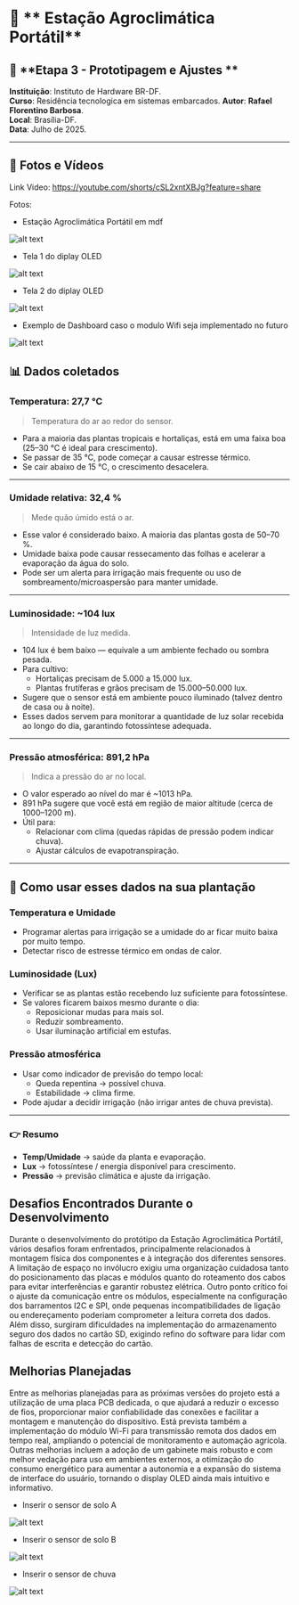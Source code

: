 # 🌾 ** Estação Agroclimática Portátil**  #


## 🎯 **Etapa 3 - Prototipagem e Ajustes **  ##

**Instituição**: Instituto de Hardware BR-DF.  
**Curso**: Residência tecnologica em sistemas embarcados.
**Autor**: **Rafael Florentino Barbosa**.  
**Local**: Brasília-DF.  
**Data**: Julho de 2025.


---

## 🎥 Fotos e Vídeos ##

Link Video: https://youtube.com/shorts/cSL2xntXBJg?feature=share

Fotos:

- Estação Agroclimática Portátil em mdf

![alt text](Protótipo.jpeg)

- Tela 1 do diplay OLED

![alt text](Tela1.jpeg)

- Tela 2 do diplay OLED

![alt text](Tela2.jpeg)

-  Exemplo de Dashboard caso o modulo Wifi seja implementado no futuro 

![alt text](graficos.png)

## 📊 Dados coletados ##

### Temperatura: 27,7 °C ###
> Temperatura do ar ao redor do sensor.

- Para a maioria das plantas tropicais e hortaliças, está em uma faixa boa (25–30 °C é ideal para crescimento).  
- Se passar de 35 °C, pode começar a causar estresse térmico.  
- Se cair abaixo de 15 °C, o crescimento desacelera.

---

### Umidade relativa: 32,4 % ###
> Mede quão úmido está o ar.

- Esse valor é considerado baixo. A maioria das plantas gosta de 50–70 %.  
- Umidade baixa pode causar ressecamento das folhas e acelerar a evaporação da água do solo.  
- Pode ser um alerta para irrigação mais frequente ou uso de sombreamento/microaspersão para manter umidade.

---

### Luminosidade: ~104 lux ###
> Intensidade de luz medida.

- 104 lux é bem baixo — equivale a um ambiente fechado ou sombra pesada.  
- Para cultivo:  
  - Hortaliças precisam de 5.000 a 15.000 lux.  
  - Plantas frutíferas e grãos precisam de 15.000–50.000 lux.  
- Sugere que o sensor está em ambiente pouco iluminado (talvez dentro de casa ou à noite).  
- Esses dados servem para monitorar a quantidade de luz solar recebida ao longo do dia, garantindo fotossíntese adequada.

---

### Pressão atmosférica: 891,2 hPa ###
> Indica a pressão do ar no local.

- O valor esperado ao nível do mar é ~1013 hPa.  
- 891 hPa sugere que você está em região de maior altitude (cerca de 1000–1200 m).  
- Útil para:  
  - Relacionar com clima (quedas rápidas de pressão podem indicar chuva).  
  - Ajustar cálculos de evapotranspiração.

---

## 🌾 Como usar esses dados na sua plantação ##

### Temperatura e Umidade ###
- Programar alertas para irrigação se a umidade do ar ficar muito baixa por muito tempo.  
- Detectar risco de estresse térmico em ondas de calor.

### Luminosidade (Lux) ###
- Verificar se as plantas estão recebendo luz suficiente para fotossíntese.  
- Se valores ficarem baixos mesmo durante o dia:  
  - Reposicionar mudas para mais sol.  
  - Reduzir sombreamento.  
  - Usar iluminação artificial em estufas.

### Pressão atmosférica  ###
- Usar como indicador de previsão do tempo local:  
  - Queda repentina → possível chuva.  
  - Estabilidade → clima firme.  
- Pode ajudar a decidir irrigação (não irrigar antes de chuva prevista).

---

### 👉 Resumo ###
- **Temp/Umidade** → saúde da planta e evaporação.  
- **Lux** → fotossíntese / energia disponível para crescimento.  
- **Pressão** → previsão climática e ajuste da irrigação.


## Desafios Encontrados Durante o Desenvolvimento ##
Durante o desenvolvimento do protótipo da Estação Agroclimática Portátil, vários desafios foram enfrentados, principalmente relacionados à montagem física dos componentes e à integração dos diferentes sensores. A limitação de espaço no invólucro exigiu uma organização cuidadosa tanto do posicionamento das placas e módulos quanto do roteamento dos cabos para evitar interferências e garantir robustez elétrica. Outro ponto crítico foi o ajuste da comunicação entre os módulos, especialmente na configuração dos barramentos I2C e SPI, onde pequenas incompatibilidades de ligação ou endereçamento poderiam comprometer a leitura correta dos dados. Além disso, surgiram dificuldades na implementação do armazenamento seguro dos dados no cartão SD, exigindo refino do software para lidar com falhas de escrita e detecção do cartão.

## Melhorias Planejadas ##
Entre as melhorias planejadas para as próximas versões do projeto está a utilização de uma placa PCB dedicada, o que ajudará a reduzir o excesso de fios, proporcionar maior confiabilidade das conexões e facilitar a montagem e manutenção do dispositivo. Está prevista também a implementação do módulo Wi-Fi para transmissão remota dos dados em tempo real, ampliando o potencial de monitoramento e automação agrícola. Outras melhorias incluem a adoção de um gabinete mais robusto e com melhor vedação para uso em ambientes externos, a otimização do consumo energético para aumentar a autonomia e a expansão do sistema de interface do usuário, tornando o display OLED ainda mais intuitivo e informativo.

- Inserir o sensor de solo A

![alt text](capacitivo.jpg)

- Inserir o sensor de solo B

![alt text](solo_umidade.jpg)

- Inserir o sensor de chuva

![alt text](sensor_chuva.jpg)